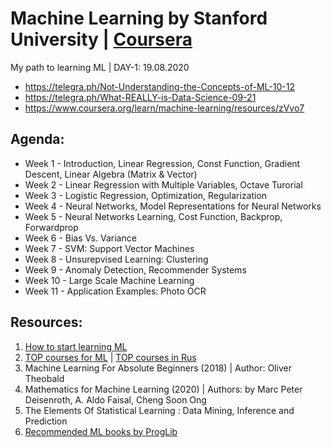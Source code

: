 # Machine Learning by Stanford University | [Coursera](https://www.coursera.org/learn/machine-learning)
My path to learning ML | DAY-1: 19.08.2020

- https://telegra.ph/Not-Understanding-the-Concepts-of-ML-10-12
- https://telegra.ph/What-REALLY-is-Data-Science-09-21
- https://www.coursera.org/learn/machine-learning/resources/zVvo7

## Agenda:
- Week 1 - Introduction, Linear Regression, Const Function, Gradient Descent, Linear Algebra (Matrix & Vector)
- Week 2 - Linear Regression with Multiple Variables, Octave Turorial
- Week 3 - Logistic Regression, Optimization, Regularization
- Week 4 - Neural Networks, Model Representations for Neural Networks
- Week 5 - Neural Networks Learning, Cost Function, Backprop, Forwardprop
- Week 6 - Bias Vs. Variance
- Week 7 - SVM: Support Vector Machines
- Week 8 - Unsurepvised Learning: Clustering
- Week 9 - Anomaly Detection, Recommender Systems
- Week 10 - Large Scale Machine Learning
- Week 11 - Application Examples: Photo OCR

## Resources:
1. [How to start learning ML](https://www.geeksforgeeks.org/how-to-start-learning-machine-learning/)
2. [TOP courses for ML](https://www.learndatasci.com/best-machine-learning-courses) | [TOP courses in Rus](https://pythonist.ru/samye-luchshie-resursy-dlya-izucheniya-ml-i-ai/)
3. Machine Learning For Absolute Beginners (2018) | Author: Oliver Theobald
4. Mathematics for Machine Learning (2020) | Authors: by Marc Peter Deisenroth, A. Aldo Faisal, Cheng Soon Ong
5. The Elements Of Statistical Learning : Data Mining, Inference and Prediction 
6. [Recommended ML books by ProgLib](https://vk.com/wall-54530371_102437)

